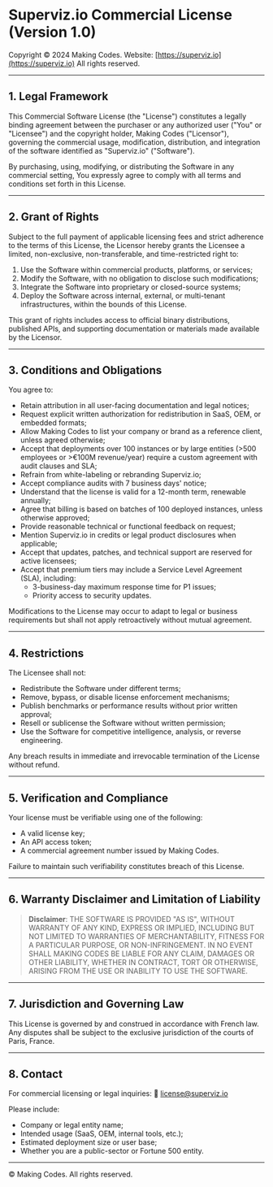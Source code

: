 # Superviz.io Commercial License (Version 1.0)

Copyright © 2024 Making Codes.
Website: [https://superviz.io](https://superviz.io)
All rights reserved.

---

## 1. Legal Framework

This Commercial Software License (the "License") constitutes a legally binding agreement between the purchaser or any authorized user ("You" or "Licensee") and the copyright holder, Making Codes ("Licensor"), governing the commercial usage, modification, distribution, and integration of the software identified as "Superviz.io" ("Software").

By purchasing, using, modifying, or distributing the Software in any commercial setting, You expressly agree to comply with all terms and conditions set forth in this License.

---

## 2. Grant of Rights

Subject to the full payment of applicable licensing fees and strict adherence to the terms of this License, the Licensor hereby grants the Licensee a limited, non-exclusive, non-transferable, and time-restricted right to:

1. Use the Software within commercial products, platforms, or services;
2. Modify the Software, with no obligation to disclose such modifications;
3. Integrate the Software into proprietary or closed-source systems;
4. Deploy the Software across internal, external, or multi-tenant infrastructures, within the bounds of this License.

This grant of rights includes access to official binary distributions, published APIs, and supporting documentation or materials made available by the Licensor.

---

## 3. Conditions and Obligations

You agree to:

- Retain attribution in all user-facing documentation and legal notices;
- Request explicit written authorization for redistribution in SaaS, OEM, or embedded formats;
- Allow Making Codes to list your company or brand as a reference client, unless agreed otherwise;
- Accept that deployments over 100 instances or by large entities (>500 employees or >€100M revenue/year) require a custom agreement with audit clauses and SLA;
- Refrain from white-labeling or rebranding Superviz.io;
- Accept compliance audits with 7 business days' notice;
- Understand that the license is valid for a 12-month term, renewable annually;
- Agree that billing is based on batches of 100 deployed instances, unless otherwise approved;
- Provide reasonable technical or functional feedback on request;
- Mention Superviz.io in credits or legal product disclosures when applicable;
- Accept that updates, patches, and technical support are reserved for active licensees;
- Accept that premium tiers may include a Service Level Agreement (SLA), including:
  - 3-business-day maximum response time for P1 issues;
  - Priority access to security updates.

Modifications to the License may occur to adapt to legal or business requirements but shall not apply retroactively without mutual agreement.

---

## 4. Restrictions

The Licensee shall not:

- Redistribute the Software under different terms;
- Remove, bypass, or disable license enforcement mechanisms;
- Publish benchmarks or performance results without prior written approval;
- Resell or sublicense the Software without written permission;
- Use the Software for competitive intelligence, analysis, or reverse engineering.

Any breach results in immediate and irrevocable termination of the License without refund.

---

## 5. Verification and Compliance

Your license must be verifiable using one of the following:

- A valid license key;
- An API access token;
- A commercial agreement number issued by Making Codes.

Failure to maintain such verifiability constitutes breach of this License.

---

## 6. Warranty Disclaimer and Limitation of Liability

> **Disclaimer**: THE SOFTWARE IS PROVIDED "AS IS", WITHOUT WARRANTY OF ANY KIND, EXPRESS OR IMPLIED, INCLUDING BUT NOT LIMITED TO WARRANTIES OF MERCHANTABILITY, FITNESS FOR A PARTICULAR PURPOSE, OR NON-INFRINGEMENT. IN NO EVENT SHALL MAKING CODES BE LIABLE FOR ANY CLAIM, DAMAGES OR OTHER LIABILITY, WHETHER IN CONTRACT, TORT OR OTHERWISE, ARISING FROM THE USE OR INABILITY TO USE THE SOFTWARE.

---

## 7. Jurisdiction and Governing Law

This License is governed by and construed in accordance with French law. Any disputes shall be subject to the exclusive jurisdiction of the courts of Paris, France.

---

## 8. Contact

For commercial licensing or legal inquiries:
📧 [license@superviz.io](mailto:license@superviz.io)

Please include:

- Company or legal entity name;
- Intended usage (SaaS, OEM, internal tools, etc.);
- Estimated deployment size or user base;
- Whether you are a public-sector or Fortune 500 entity.

---

© Making Codes. All rights reserved.
